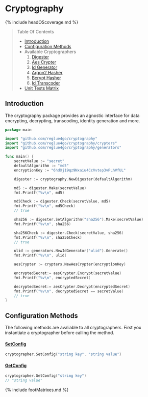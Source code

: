 # Cryptography

{% include headOScoverage.md %}

> Table Of Contents
>
> -   [Introduction](#introduction)
> -   [Configuration Methods](#configuration-methods)
> -   Available Cryptographers
>     1.  [Digester](https://reglue4go.github.io/cryptography/digester)
>     1.  [Aes Crypter](https://reglue4go.github.io/cryptography/aesCrypter)
>     1.  [Id Generator](https://reglue4go.github.io/cryptography/idGenerator)
>     1.  [Argon2 Hasher](https://reglue4go.github.io/cryptography/argon2Hasher)
>     1.  [Bcrypt Hasher](https://reglue4go.github.io/cryptography/bcryptHasher)
>     1.  [Id Transcoder](https://reglue4go.github.io/cryptography/idTranscoder)
> -   [Unit Tests Matrix](#unit-tests-matrix)

## Introduction

The cryptography package provides an agnostic interface for data encrypting, decrypting, transcoding, identity generation and more.

```go
package main

import "github.com/reglue4go/cryptography"
import "github.com/reglue4go/cryptography/crypters"
import "github.com/reglue4go/cryptography/generators"

func main() {
	secretValue := "secret"
	defaultAlgorithm := "md5"
	encryptionKey := "6hdXj19qz9Nxaiu4CcVvtep3vPLhVfUL"

	digester := cryptography.NewDigester(defaultAlgorithm)

	md5 := digester.Make(secretValue)
	fmt.Printf("%v\n", md5)

	md5Check := digester.Check(secretValue, md5)
	fmt.Printf("%v\n", md5Check)
	// true

	sha256 := digester.SetAlgorithm("sha256").Make(secretValue)
	fmt.Printf("%v\n", sha256)

	sha256Check := digester.Check(secretValue, sha256)
	fmt.Printf("%v\n", sha256Check)
	// true

	ulid := generators.NewIdGenerator("ulid").Generate()
	fmt.Printf("%v\n", ulid)

	aesCrypter := crypters.NewAesCrypter(encryptionKey)

	encryptedSecret:= aesCrypter.Encrypt(secretValue)
	fmt.Printf("%v\n", encryptedSecret)

	decryptedSecret:= aesCrypter.Decrypt(encryptedSecret)
	fmt.Printf("%v\n", decryptedSecret == secretValue)
	// true
}

```

## Configuration Methods

The following methods are avaliable to all cryptographers. First you instantiate a cryptographer before calling the method.

#### [SetConfig](#configuration-methods)

```go
cryptographer.SetConfig("string key", "string value")
```

#### [GetConfig](#configuration-methods)

```go
cryptographer.GetConfig("string key")
// "string value"
```

{% include footMatrixes.md %}

